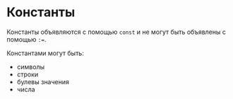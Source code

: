 # Константы

Константы объявляются с помощью `const` и не могут быть объявлены с помощью `:=`.

Константами могут быть:
- символы
- строки
- булевы значения
- числа